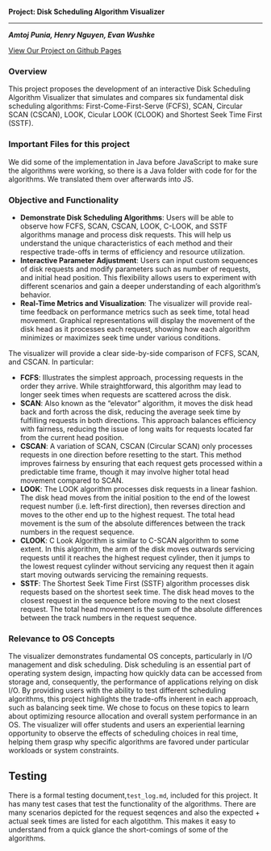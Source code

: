 **Project: Disk Scheduling Algorithm Visualizer**
****
***Amtoj Punia, Henry Nguyen, Evan Wushke***

[View Our Project on Github Pages](https://apuni866.github.io/Disk-Scheduling-Visualizer/)

### Overview
This project proposes the development of an interactive Disk Scheduling Algorithm Visualizer that simulates and compares six fundamental disk scheduling algorithms: First-Come-First-Serve (FCFS), SCAN, Circular SCAN (CSCAN), LOOK, Cicular LOOK (CLOOK) and Shortest Seek Time First (SSTF).


### Important Files for this project ###
We did some of the implementation in Java before JavaScript to make sure the algorithms were working,
so there is a Java folder with code for for the algorithms. We translated them over afterwards into JS.


### Objective and Functionality

- **Demonstrate Disk Scheduling Algorithms**:
 Users will be able to observe how FCFS, SCAN, CSCAN, LOOK, C-LOOK, and SSTF algorithms manage and process disk requests. This will help us understand the unique characteristics of each method and their respective trade-offs in terms of efficiency and resource utilization.
- **Interactive Parameter Adjustment**: Users can input custom sequences of disk requests and modify parameters such as number of requests, and initial head position. This flexibility allows users to experiment with different scenarios and gain a deeper understanding of each algorithm’s behavior.
- **Real-Time Metrics and Visualization**: The visualizer will provide real-time feedback on performance metrics such as seek time, total head movement. Graphical representations will display the movement of the disk head as it processes each request, showing how each algorithm minimizes or maximizes seek time under various conditions.

The visualizer will provide a clear side-by-side comparison of FCFS, SCAN, and CSCAN. In particular:
- **FCFS**: Illustrates the simplest approach, processing requests in the order they arrive. While straightforward, this algorithm may lead to longer seek times when requests are scattered across the disk.
- **SCAN**: Also known as the “elevator” algorithm, it moves the disk head back and forth across the disk, reducing the average seek time by fulfilling requests in both directions. This approach balances efficiency with fairness, reducing the issue of long waits for requests located far from the current head position.
- **CSCAN**: A variation of SCAN, CSCAN (Circular SCAN) only processes requests in one direction before resetting to the start. This method improves fairness by ensuring that each request gets processed within a predictable time frame, though it may involve higher total head movement compared to SCAN.
- **LOOK**: The LOOK algorithm processes disk requests in a linear fashion. The disk head moves from the initial position to the end of the lowest request number (i.e. left-first direction), then reverses direction and moves to the other end up to the highest request. The total head movement is the sum of the absolute differences between the track numbers in the request sequence.
- **CLOOK**: C Look Algorithm is similar to C-SCAN algorithm to some extent. In this algorithm, the arm of the disk moves outwards servicing requests until it reaches the highest request cylinder, then it jumps to the lowest request cylinder without servicing any request then it again start moving outwards servicing the remaining requests.
- **SSTF**: The Shortest Seek Time First (SSTF) algorithm processes disk requests based on the shortest seek time. The disk head moves to the closest request in the sequence before moving to the next closest request. The total head movement is the sum of the absolute differences between the track numbers in the request sequence.


### Relevance to OS Concepts
The visualizer demonstrates fundamental OS concepts, particularly in I/O management and disk scheduling. Disk scheduling is an essential part of operating system design, impacting how quickly data can be accessed from storage and, consequently, the performance of applications relying on disk I/O. By providing users with the ability to test different scheduling algorithms, this project highlights the trade-offs inherent in each approach, such as balancing seek time. We chose to focus on these topics to learn about optimizing resource allocation and overall system performance in an OS. The visualizer will offer students and users an experiential learning opportunity to observe the effects of scheduling choices in real time, helping them grasp why specific algorithms are favored under particular workloads or system constraints.

## Testing
There is a formal testing document,`test_log.md`, included for this project. It has many test cases that test the functionality of the algorithms. There are many scenarios depicted for the request seqences and also the expected + actual seek times are listed for each algotithm. This makes it easy to understand from a quick glance the short-comings of some of the algorithms.
